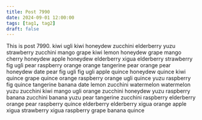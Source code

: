 ```yaml
---
title: Post 7990
date: 2024-09-01 12:00:00
tags: [tag1, tag2]
draft: false
---
```

This is post 7990.
kiwi
ugli
kiwi
honeydew
zucchini
elderberry
yuzu
strawberry
zucchini
mango
grape
kiwi
lemon
honeydew
grape
mango
cherry
honeydew
apple
honeydew
elderberry
xigua
elderberry
strawberry
fig
ugli
pear
raspberry
orange
orange
tangerine
pear
orange
pear
honeydew
date
pear
fig
ugli
fig
ugli
apple
quince
honeydew
quince
kiwi
quince
grape
quince
orange
raspberry
orange
ugli
quince
yuzu
raspberry
fig
quince
tangerine
banana
date
lemon
zucchini
watermelon
watermelon
yuzu
zucchini
kiwi
mango
ugli
orange
zucchini
honeydew
yuzu
raspberry
banana
zucchini
banana
yuzu
pear
tangerine
zucchini
raspberry
elderberry
orange
pear
raspberry
quince
elderberry
elderberry
xigua
orange
apple
xigua
strawberry
xigua
raspberry
grape
banana
quince
